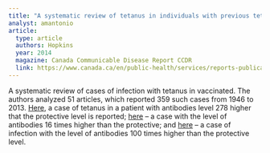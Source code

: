 ```yaml
---
title: "A systematic review of tetanus in individuals with previous tetanus toxoid immunization"
analyst: amantonio
article:
  type: article
  authors: Hopkins
  year: 2014
  magazine: Canada Communicable Disease Report CCDR
  link: https://www.canada.ca/en/public-health/services/reports-publications/canada-communicable-disease-report-ccdr/monthly-issue/2014-40/ccdr-volume-40 -17-october-16-2014/ccdr-volume-40-17-october-16-2014-1.html
---
```


A systematic review of cases of infection with tetanus in vaccinated. The authors analyzed 51 articles, which reported 359 such cases from 1946 to 2013.
[Here](https://www.ncbi.nlm.nih.gov/pubmed/20019579), a case of tetanus in a patient with antibodies level 278 higher that the protective level is reported; [here](http://jamanetwork.com/journals/jama/article-abstract/403133) – a case with the level of antibodies 16 times higher than the protective; and [here](https://www.ncbi.nlm.nih.gov/pubmed/9071251) – a case of infection with the level of antibodies 100 times higher than the protective level.
